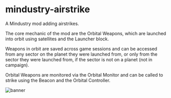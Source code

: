 # mindustry-airstrike
A Mindustry mod adding airstrikes.

The core mechanic of the mod are the Orbital Weapons, which are launched into orbit using satellites and the Launcher block.

Weapons in orbit are saved across game sessions and can be accessed from any sector on the planet they were launched from, or only from the sector they were launched from, if the sector is not on a planet (not in campaign).

Orbital Weapons are monitored via the Orbital Monitor and can be called to strike using the Beacon and the Orbital Controller.

![banner](https://github.com/user-attachments/assets/889f4095-1c96-48a3-924d-1d1afc3d6d51)
